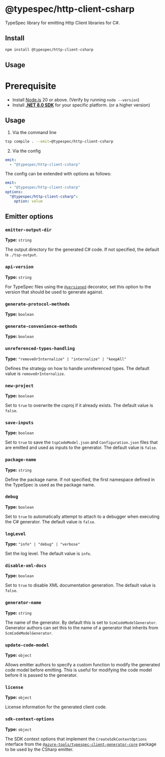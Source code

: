 # @typespec/http-client-csharp

TypeSpec library for emitting Http Client libraries for C#.

## Install

```bash
npm install @typespec/http-client-csharp
```

## Usage

# Prerequisite

- Install [Node.js](https://nodejs.org/download/) 20 or above. (Verify by running `node --version`)
- Install [**.NET 8.0 SDK**](https://dotnet.microsoft.com/download/dotnet/8.0) for your specific platform. (or a higher version)

## Usage

1. Via the command line

```bash
tsp compile . --emit=@typespec/http-client-csharp
```

2. Via the config

```yaml
emit:
  - "@typespec/http-client-csharp"
```

The config can be extended with options as follows:

```yaml
emit:
  - "@typespec/http-client-csharp"
options:
  "@typespec/http-client-csharp":
    option: value
```

## Emitter options

### `emitter-output-dir`

**Type:** `string`

The output directory for the generated C# code. If not specified, the default is `./tsp-output`.

### `api-version`

**Type:** `string`

For TypeSpec files using the [`@versioned`](https://typespec.io/docs/libraries/versioning/reference/decorators/#@TypeSpec.Versioning.versioned) decorator, set this option to the version that should be used to generate against.

### `generate-protocol-methods`

**Type:** `boolean`

### `generate-convenience-methods`

**Type:** `boolean`

### `unreferenced-types-handling`

**Type:** `"removeOrInternalize" | "internalize" | "keepAll"`

Defines the strategy on how to handle unreferenced types. The default value is `removeOrInternalize`.

### `new-project`

**Type:** `boolean`

Set to `true` to overwrite the csproj if it already exists. The default value is `false`.

### `save-inputs`

**Type:** `boolean`

Set to `true` to save the `tspCodeModel.json` and `Configuration.json` files that are emitted and used as inputs to the generator. The default value is `false`.

### `package-name`

**Type:** `string`

Define the package name. If not specified, the first namespace defined in the TypeSpec is used as the package name.

### `debug`

**Type:** `boolean`

Set to `true` to automatically attempt to attach to a debugger when executing the C# generator. The default value is `false`.

### `logLevel`

**Type:** `"info" | "debug" | "verbose"`

Set the log level. The default value is `info`.

### `disable-xml-docs`

**Type:** `boolean`

Set to `true` to disable XML documentation generation. The default value is `false`.

### `generator-name`

**Type:** `string`

The name of the generator. By default this is set to `ScmCodeModelGenerator`. Generator authors can set this to the name of a generator that inherits from `ScmCodeModelGenerator`.

### `update-code-model`

**Type:** `object`

Allows emitter authors to specify a custom function to modify the generated code model before emitting. This is useful for modifying the code model before it is passed to the generator.

### `license`

**Type:** `object`

License information for the generated client code.

### `sdk-context-options`

**Type:** `object`

The SDK context options that implement the `CreateSdkContextOptions` interface from the [`@azure-tools/typespec-client-generator-core`](https://www.npmjs.com/package/@azure-tools/typespec-client-generator-core) package to be used by the CSharp emitter.
